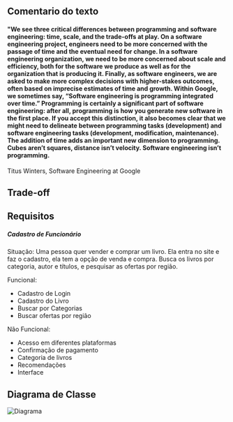 ## Comentario do texto
#### "We see three critical differences between programming and software engineering: time, scale, and the trade-offs at play. On a software engineering project, engineers need to be more concerned with the passage of time and the eventual need for change. In a software engineering organization, we need to be more concerned about scale and efficiency, both for the software we produce as well as for the organization that is producing it. Finally, as software engineers, we are asked to make more complex decisions with higher-stakes outcomes, often based on imprecise estimates of time and growth. Within Google, we sometimes say, “Software engineering is programming integrated over time.” Programming is certainly a significant part of software engineering: after all, programming is how you generate new software in the first place. If you accept this distinction, it also becomes clear that we might need to delineate between programming tasks (development) and software engineering tasks (development, modification, maintenance). The addition of time adds an important new dimension to programming. Cubes aren’t squares, distance isn’t velocity. Software engineering isn’t programming.

Titus Winters, Software Engineering at Google

>
## Trade-off

## Requisitos 
##### Cadastro de Funcionário 
Situação:
Uma pessoa quer vender e comprar um livro. Ela entra no site e faz o cadastro,
ela tem a opção de venda e compra. Busca os livros por categoria, autor e 
títulos, e pesquisar as ofertas por região.

Funcional:
- Cadastro de Login  
- Cadastro do Livro 
- Buscar por Categorias
- Buscar ofertas por região

Não Funcional:
- Acesso em diferentes plataformas
- Confirmação de pagamento
- Categoria de livros
- Recomendações
- Interface

## Diagrama de Classe
![Diagrama](https://user-images.githubusercontent.com/90811047/202478340-6329be3b-15bf-4103-aded-30c5d0942b63.png)

